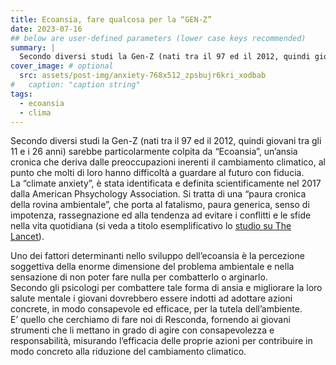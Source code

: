 ```yaml
---
title: Ecoansia, fare qualcosa per la “GEN-Z”
date: 2023-07-16
## below are user-defined parameters (lower case keys recommended)
summary: |
  Secondo diversi studi la Gen-Z (nati tra il 97 ed il 2012, quindi giovani tra gli 11 e i 26 anni) sarebbe particolarmente colpita da “Ecoansia”, un’ansia cronica che deriva dalle preoccupazioni inerenti il cambiamento climatico...
cover_image: # optional
  src: assets/post-img/anxiety-768x512_zpsbujr6kri_xodbab
#   caption: "caption string"
tags:
  - ecoansia
  - clima
---
```


Secondo diversi studi la Gen-Z (nati tra il 97 ed il 2012, quindi giovani tra gli 11 e i 26 anni) sarebbe particolarmente colpita da “Ecoansia”, un’ansia cronica che deriva dalle preoccupazioni inerenti il cambiamento climatico, al punto che molti di loro hanno difficoltà a guardare al futuro con fiducia.   
La “climate anxiety”, è stata identificata e definita scientificamente nel 2017 dalla American Phsychology Association. Si tratta di una “paura cronica della rovina ambientale”, che porta al fatalismo, paura generica, senso di impotenza, rassegnazione ed alla tendenza ad evitare i conflitti e le sfide nella vita quotidiana (si veda a titolo esemplificativo lo [studio su The Lancet](https://www.thelancet.com/journals/lanplh/article/PIIS2542-5196(21)00278-3/fulltext)).

Uno dei fattori determinanti nello sviluppo dell’ecoansia è la percezione soggettiva della enorme dimensione del problema ambientale e nella sensazione di non poter fare nulla per combatterlo o arginarlo.  
Secondo gli psicologi per combattere tale forma di ansia e migliorare la loro salute mentale i giovani dovrebbero essere indotti ad adottare azioni concrete, in modo consapevole ed efficace, per la tutela dell’ambiente.  
E’ quello che cerchiamo di fare noi di Resconda, fornendo ai giovani strumenti che li mettano in grado di agire con consapevolezza e responsabilità, misurando l’efficacia delle proprie azioni per contribuire in modo concreto alla riduzione del cambiamento climatico.

<!--
  created 2023-07-16 16:53:17.750744 +0200 CEST m=+0.038153210
-->
